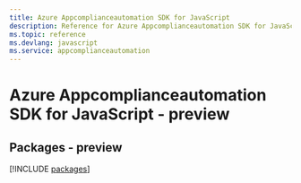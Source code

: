 ```yaml
---
title: Azure Appcomplianceautomation SDK for JavaScript
description: Reference for Azure Appcomplianceautomation SDK for JavaScript
ms.topic: reference
ms.devlang: javascript
ms.service: appcomplianceautomation
---
```

# Azure Appcomplianceautomation SDK for JavaScript - preview
## Packages - preview
[!INCLUDE [packages](appcomplianceautomation-index.md)]

